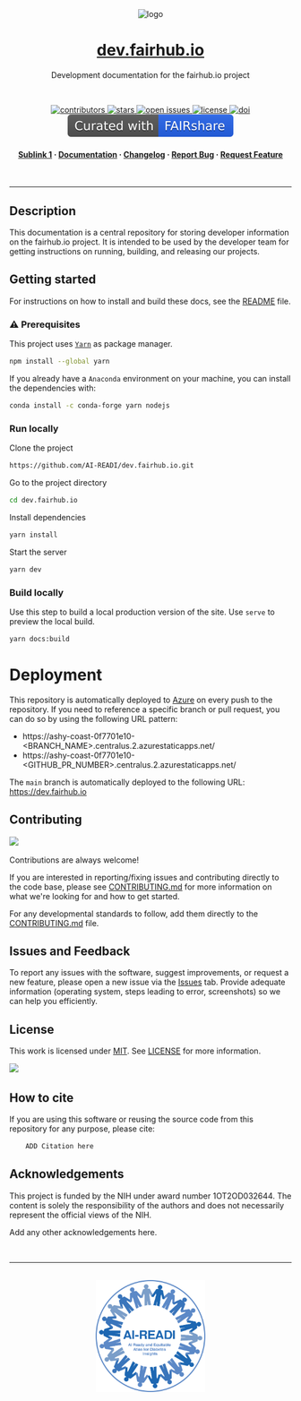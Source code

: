 <div align="center">

<img src="https://freesvg.org/img/1653682897science-svgrepo-com.png" alt="logo" width="200" height="auto" />

<br />
 <a href="https://dev.fairhub.io">
    <h1>dev.fairhub.io</h1>
  </a>

<p>
Development documentation for the fairhub.io project
</p>

<br />

<p>
  <a href="https://github.com/AI-READI/dev.fairhub.io/graphs/contributors">
    <img src="https://img.shields.io/github/contributors/AI-READI/dev.fairhub.io.svg?style=flat-square" alt="contributors" />
  </a>
  <a href="https://github.com/AI-READI/dev.fairhub.io/stargazers">
    <img src="https://img.shields.io/github/stars/AI-READI/dev.fairhub.io.svg?style=flat-square" alt="stars" />
  </a>
  <a href="https://github.com/AI-READI/dev.fairhub.io/issues/">
    <img src="https://img.shields.io/github/issues/AI-READI/dev.fairhub.io.svg?style=flat-square" alt="open issues" />
  </a>
  <a href="https://github.com/AI-READI/dev.fairhub.io/blob/main/LICENSE">
    <img src="https://img.shields.io/github/license/AI-READI/dev.fairhub.io.svg?style=flat-square" alt="license" />
  </a>
  <a href="https://doi.org/10.5281/zenodo.6407300">
    <img src="https://zenodo.org/badge/DOI/10.5281/zenodo.6407300.svg" alt="doi" />
  </a>
  <a href="https://fairdataihub.org/fairshare">
    <img src="https://raw.githubusercontent.com/fairdataihub/FAIRshare/main/badge.svg" alt="Curated with FAIRshare" />
  </a>
</p>
   
<h4>
    <a href="#">Sublink 1</a>
  <span> · </span>
    <a href="#">Documentation</a>
  <span> · </span>
    <a href="#">Changelog</a>
  <span> · </span>
    <a href="https://github.com/AI-READI/dev.fairhub.io/issues/">Report Bug</a>
  <span> · </span>
    <a href="#">Request Feature</a>
  </h4>
</div>

<br />

---

## Description

This documentation is a central repository for storing developer information on the fairhub.io project. It is intended to be used by the developer team for getting instructions on running, building, and releasing our projects.

## Getting started

For instructions on how to install and build these docs, see the [README](https://dev.fairhub.io/docs/overview.html) file.

### ⚠️ Prerequisites

This project uses [`Yarn`](https://yarnpkg.com/) as package manager.

```sh
npm install --global yarn
```

If you already have a `Anaconda` environment on your machine, you can install the dependencies with:

```sh
conda install -c conda-forge yarn nodejs
```

### Run locally

Clone the project

```sh
https://github.com/AI-READI/dev.fairhub.io.git
```

Go to the project directory

```sh
cd dev.fairhub.io
```

Install dependencies

```sh
yarn install
```

Start the server

```sh
yarn dev
```

### Build locally

Use this step to build a local production version of the site. Use `serve` to preview the local build.

```sh
yarn docs:build
```

# Deployment

This repository is automatically deployed to [Azure](https://azure.microsoft.com/en-us/) on every push to the repository. If you need to reference a specific branch or pull request, you can do so by using the following URL pattern:

- https://ashy-coast-0f7701e10-<BRANCH_NAME>.centralus.2.azurestaticapps.net/
- https://ashy-coast-0f7701e10-<GITHUB_PR_NUMBER>.centralus.2.azurestaticapps.net/

The `main` branch is automatically deployed to the following URL: https://dev.fairhub.io

## Contributing

<a href="https://github.com/AI-READI/dev.fairhub.io/graphs/contributors">
  <img src="https://contrib.rocks/image?repo=AI-READI/dev.fairhub.io" />
</a>

Contributions are always welcome!

If you are interested in reporting/fixing issues and contributing directly to the code base, please see [CONTRIBUTING.md](CONTRIBUTING.md) for more information on what we're looking for and how to get started.

For any developmental standards to follow, add them directly to the [CONTRIBUTING.md](CONTRIBUTING.md) file.

## Issues and Feedback

To report any issues with the software, suggest improvements, or request a new feature, please open a new issue via the [Issues](https://github.com/AI-READI/dev.fairhub.io/issues) tab. Provide adequate information (operating system, steps leading to error, screenshots) so we can help you efficiently.

## License

This work is licensed under
[MIT](https://opensource.org/licenses/mit). See [LICENSE](https://github.com/AI-READI/dev.fairhub.io/blob/main/LICENSE) for more information.

<a href="https://aireadi.org" >
  <img src="https://www.channelfutures.com/files/2017/04/3_0.png" height="30" />
</a>

## How to cite

If you are using this software or reusing the source code from this repository for any purpose, please cite:

```bash
    ADD Citation here
```

## Acknowledgements

This project is funded by the NIH under award number 1OT2OD032644. The content is solely the responsibility of the authors and does not necessarily represent the official views of the NIH.

Add any other acknowledgements here.

<br />

---

<br />

<div align="center">

<a href="https://aireadi.org">
  <img src="https://github.com/AI-READI/AI-READI-logo/raw/main/logo/png/option2.png" height="200" />
</a>

</div>

